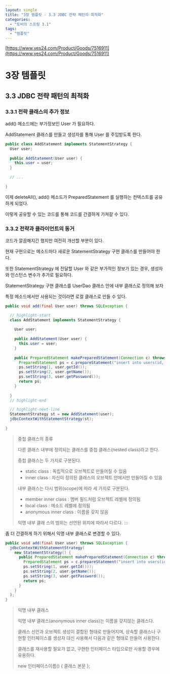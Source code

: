 ```yaml
---
layout: single
title: "3장 템플릿 - 3.3 JDBC 전략 패턴의 최적화"
categories:
  - "토비의 스프링 3.1"
tags:
  - "템플릿"
---
```


[https://www.yes24.com/Product/Goods/7516911](https://www.yes24.com/Product/Goods/7516911)

# 3장 템플릿

## 3.3 JDBC 전략 패턴의 최적화

### 3.3.1 전략 클래스의 추가 정보

add() 메소드에는 부가정보인 User 가 필요하다.

AddStatement 클래스를 만들고 생성자를 통해 User 를 주입받도록 한다.

```java
public class AddStatement implements StatementStrategy {
  User user;
  
  public AddStatement(User user) {
    this.user = user;
  }
  
  // ...
  
}
```

이제 deleteAll(), add() 메소드가 PreparedStatement 를 실행하는 컨텍스트를 공유하게 되었다.

이렇게 공유할 수 있는 코드를 통해 코드를 간결하게 가져갈 수 있다.

### 3.3.2 전략과 클라이언트의 동거

코드가 깔끔해지긴 했지만 여전히 개선할 부분이 있다.

현재 구현으로는 메소드마다 새로운 StatementStrategy 구현 클래스를 만들어야 한다.

또한 StatementStrategy 에 전달할 User 와 같은 부가적인 정보가 있는 경우, 생성자와 인스턴스 변수가 추가로 필요하다.

StatementStrategy 구현 클래스를 UserDao 클래스 안에 내부 클래스로 정의해 보자

특정 메소드에서만 사용되는 것이라면 로컬 클래스로 만들 수 있다.

```java
public void add(final User user) throws SQLException {

  // highlight-start
  class AddStatement implements StatementStrategy {
  
    User user;
    
    public AddStatement(User user) {
      this.user = user;
    }
  
    public PreparedStatement makePreparedStatement(Connection c) throws SQLException {
      PreparedStatement ps = c.prepareStatement("insert into users(id, name, password) values(?, ?, ?)"); 
      ps.setString(1, user.getId());
      ps.setString(2, user.getName());
      ps.setString(3, user.getPassword());
      return ps;
    }
    
  }
  // highlight-end

  // highlight-next-line
  StatementStrategy st = new AddStatement(user);
  jdbcContextWithStatementStrategy(st);
  
}
```

> 중첩 클래스의 종류
> 
> 다른 클래스 내부에 정의되는 클래스를 중첩 클래스(nested class)라고 한다.
>
> 중첩 클래스는 두 가지로 구분된다.
>- static class : 독립적으로 오브젝트로 만들어질 수 있음
>- inner class : 자신이 정의된 클래스의 오브젝트 안에서만 만들어질 수 있음
>
>내부 클래스는 다시 범위(scope)에 따라 세 가지로 구분된다.
>- member inner class : 멤버 필드처럼 오브젝트 레벨에 정의됨
>- local class : 메소드 레벨에 정의됨
>- anonymous inner class : 이름을 갖지 않음
>
>익명 내부 클래 스의 범위는 선언된 위치에 따라서 다르다.
:::

좀 더 간결하게 하기 위해서 익명 내부 클래스로 변경할 수 있다.

```java
public void add(final User user) throws SQLException { 
  jdbcContextWithStatementStrategy(
    new StatementStrategy() {
      public PreparedStatement makePreparedStatement(Connection c) throws SQLException {
        PreparedStatement ps = c.prepareStatement("insert into users(id, name, password) values(?, ?, ?)"); 
        ps.setString(1, user.getId())); 
        ps.setString(2, user.getName()); 
        ps.setString(3, user.getPassword());
        return ps;
      }
    }
  );
}
```

>익명 내부 클래스
> 
>익명 내부 클래스(anonymous inner class)는 이름을 갖지않는 클래스다.
>
>클래스 선언과 오브젝트 생성이 결합된 형태로 만들어지며, 상속할 클래스나 구현할 인터페이스를 생성자 대신 사용해서 다음과 같은 형태로 만들어 사용한다.
>
>클래스를 재사용할 필요가 없고, 구현한 인터페이스 타입으로만 사용할 경우에 유용하다.
>
>new 인터페이스이름() { 클래스 본문 };
>
